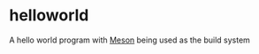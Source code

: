 # helloworld

A hello world program with [Meson](https://github.com/mesonbuild/meson)
being used as the build system
